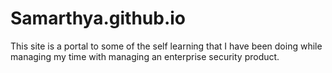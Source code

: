 # Samarthya.github.io

This site is a portal to some of the self learning that I have been doing while managing my time with managing an enterprise security product.
